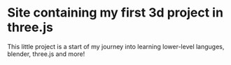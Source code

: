 # Site containing my first 3d project in three.js

This little project is a start of my journey into learning lower-level languges, blender, three.js and more!

```
